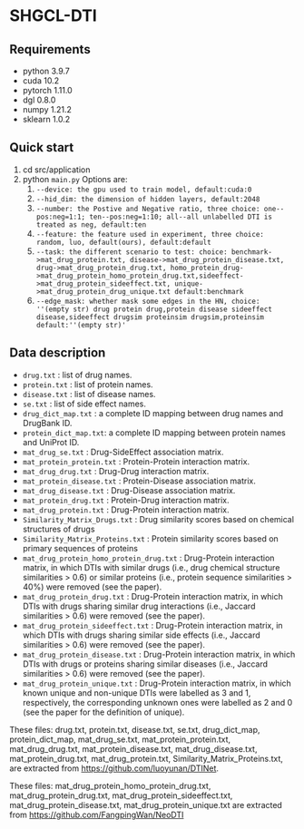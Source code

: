 # SHGCL-DTI

## Requirements

* python 3.9.7
* cuda 10.2
* pytorch 1.11.0
* dgl 0.8.0
* numpy 1.21.2
* sklearn 1.0.2

## Quick start

1. cd src/application
2. python `main.py` Options are:
   1. `--device: the gpu used to train model, default:cuda:0`
   2. `--hid_dim: the dimension of hidden layers, default:2048`
   3. `--number: the Postive and Negative ratio, three choice: one--pos:neg=1:1; ten--pos:neg=1:10; all--all unlabelled DTI is treated as neg, default:ten`
   4. `--feature: the feature used in experiment, three choice: random, luo, default(ours), default:default`
   5. `--task: the different scenario to test: choice: benchmark->mat_drug_protein.txt, disease->mat_drug_protein_disease.txt, drug->mat_drug_protein_drug.txt, homo_protein_drug->mat_drug_protein_homo_protein_drug.txt,sideeffect->mat_drug_protein_sideeffect.txt, unique->mat_drug_protein_drug_unique.txt default:benchmark`
   6. `--edge_mask: whether mask some edges in the HN, choice: ''(empty str) drug protein drug,protein disease sideeffect disease,sideeffect drugsim proteinsim drugsim,proteinsim default:''(empty str)'`


## Data description

* `drug.txt` : list of drug names.
* `protein.txt` : list of protein names.
* `disease.txt` : list of disease names.
* `se.txt` : list of side effect names.
* `drug_dict_map.txt` : a complete ID mapping between drug names and DrugBank ID.
* `protein_dict_map.txt`: a complete ID mapping between protein names and UniProt ID.
* `mat_drug_se.txt` : Drug-SideEffect association matrix.
* `mat_protein_protein.txt` : Protein-Protein interaction matrix.
* `mat_drug_drug.txt` : Drug-Drug interaction matrix.
* `mat_protein_disease.txt` : Protein-Disease association matrix.
* `mat_drug_disease.txt` : Drug-Disease association matrix.
* `mat_protein_drug.txt` : Protein-Drug interaction matrix.
* `mat_drug_protein.txt` : Drug-Protein interaction matrix.
* `Similarity_Matrix_Drugs.txt` : Drug similarity scores based on chemical structures of drugs
* `Similarity_Matrix_Proteins.txt` : Protein similarity scores based on primary sequences of proteins
* `mat_drug_protein_homo_protein_drug.txt` : Drug-Protein interaction matrix, in which DTIs with similar drugs (i.e., drug chemical structure similarities > 0.6) or similar proteins (i.e., protein sequence similarities > 40%) were removed (see the paper). 
* `mat_drug_protein_drug.txt` : Drug-Protein interaction matrix, in which DTIs with drugs sharing similar drug interactions (i.e., Jaccard similarities > 0.6) were removed (see the paper). 
* `mat_drug_protein_sideeffect.txt` : Drug-Protein interaction matrix, in which DTIs with drugs sharing similar side effects (i.e., Jaccard similarities > 0.6) were removed (see the paper). 
* `mat_drug_protein_disease.txt` : Drug-Protein interaction matrix, in which DTIs with drugs or proteins sharing similar diseases (i.e., Jaccard similarities > 0.6) were removed (see the paper). 
* `mat_drug_protein_unique.txt` : Drug-Protein interaction matrix, in which known unique and non-unique DTIs were labelled as 3 and 1, respectively, the corresponding unknown ones were labelled as 2 and 0 (see the paper for the definition of unique). 

These files: drug.txt, protein.txt, disease.txt, se.txt, drug_dict_map, protein_dict_map, mat_drug_se.txt, mat_protein_protein.txt, mat_drug_drug.txt, mat_protein_disease.txt, mat_drug_disease.txt, mat_protein_drug.txt, mat_drug_protein.txt, Similarity_Matrix_Proteins.txt, are extracted from https://github.com/luoyunan/DTINet.

These files: mat_drug_protein_homo_protein_drug.txt, mat_drug_protein_drug.txt, mat_drug_protein_sideeffect.txt, mat_drug_protein_disease.txt, mat_drug_protein_unique.txt are extracted from https://github.com/FangpingWan/NeoDTI